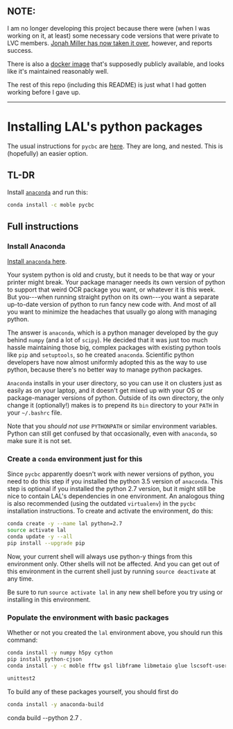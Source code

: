 ## NOTE: ##

I am no longer developing this project because there were (when I was working on it, at least) some necessary code versions that were private to LVC members.  [Jonah Miller has now taken it over,](https://github.com/Yurlungur/conda-lal) however, and reports success.

There is also a [docker image](https://ligo-cbc.github.io/pycbc/latest/html/docker.html) that's supposedly publicly available, and looks like it's maintained reasonably well.

The rest of this repo (including this README) is just what I had gotten working before I gave up.

---

Installing LAL's python packages
================================

The usual instructions for `pycbc` are
[here](http://ligo-cbc.github.io/pycbc/latest/html/install.html).
They are long, and nested.  This is (hopefully) an easier option.


## TL-DR ##

Install [`anaconda`](https://www.continuum.io/downloads) and run this:
```bash
conda install -c moble pycbc
```


## Full instructions ##

### Install Anaconda ###

[Install `anaconda` here](https://www.continuum.io/downloads).

Your system python is old and crusty, but it needs to be that way or
your printer might break.  Your package manager needs its own version
of python to support that weird OCR package you want, or whatever it
is this week.  But you---when running straight python on its own---you
want a separate up-to-date version of python to
run fancy new code with.  And most of all you want to minimize the
headaches that usually go along with managing python.

The answer is `anaconda`, which is a python manager developed by the
guy behind `numpy` (and a lot of `scipy`).  He decided that it was
just too much hassle maintaining those big, complex packages with
existing python tools like `pip` and `setuptools`, so he created
`anaconda`.  Scientific python developers have now almost uniformly
adopted this as the way to use python, because there's no better way
to manage python packages.

`Anaconda` installs in your user directory, so you can use it on
clusters just as easily as on your laptop, and it doesn't get mixed up
with your OS or package-manager versions of python.  Outside of its
own directory, the only change it (optionally!) makes is to prepend
its `bin` directory to your `PATH` in your `~/.bashrc` file.

Note that you *should not use* `PYTHONPATH` or similar environment
variables.  Python can still get confused by that occasionally, even
with `anaconda`, so make sure it is not set.


### Create a `conda` environment just for this ###

Since `pycbc` apparently doesn't work with newer versions of python,
you need to do this step if you installed the python 3.5 version of
`anaconda`.  This step is optional if you installed the python 2.7
version, but it might still be nice to contain LAL's dependencies in
one environment.  An analogous thing is also recommended (using the
outdated `virtualenv`) in the `pycbc` installation instructions.  To
create and activate the environment, do this:

```bash
conda create -y --name lal python=2.7
source activate lal
conda update -y --all
pip install --upgrade pip
```

Now, your current shell will always use python-y things from this
environment only.  Other shells will not be affected.  And you can get
out of this environment in the current shell just by running
`source deactivate` at any time.

Be sure to run `source activate lal` in any new shell before you try
using or installing in this environment.

### Populate the environment with basic packages ###

Whether or not you created the `lal` environment above, you should run
this command:

```bash
conda install -y numpy h5py cython
pip install python-cjson
conda install -y -c moble fftw gsl libframe libmetaio glue lscsoft-user-env lalsuite

unittest2
```


To build any of these packages yourself, you should first do

```bash
conda install -y anaconda-build
```

conda build --python 2.7 .
